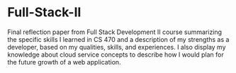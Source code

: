 # Full-Stack-II

Final reflection paper from Full Stack Development II course summarizing the specific skills I learned in CS 470 and a description of my strengths as a developer, based on my qualities, skills, and experiences. I also display my knowledge about cloud service concepts to describe how I would plan for the future growth of a web application.
